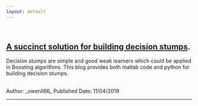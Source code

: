 ```yaml
---
layout: default
---
```

<br>

## [A succinct solution for building decision stumps](./blog-decisionStump.html).

Decision stumps are simple and good weak learners which could be applied in Boosting algorithms. This blog provides both matlab code and python for building decision stumps.

<br>
Author: _owenll66_  
Published Date: 11/04/2019

***
